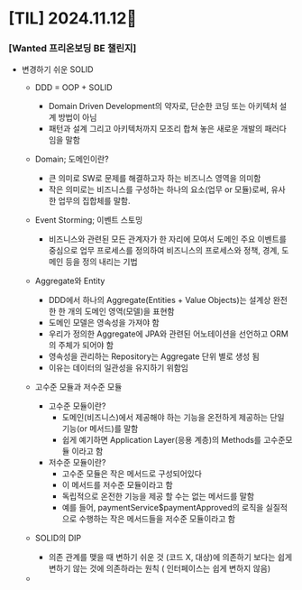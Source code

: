# [TIL] 2024.11.12📒

### [Wanted 프리온보딩 BE 챌린지]

* 변경하기 쉬운 SOLID
  * DDD = OOP + SOLID
    * Domain Driven Development의 약자로, 단순한 코딩 또는 아키텍처 설계 방법이 아님
    * 패턴과 설계 그리고 아키텍처까지 모조리 합쳐 놓은 새로운 개발의 패러다임을 말함
  
  * Domain; 도메인이란?
    * 큰 의미로 SW로 문제를 해결하고자 하는 비즈니스 영역을 의미함
    * 작은 의미로는 비즈니스를 구성하는 하나의 요소(업무 or 모듈)로써, 유사한 업무의 집합체를 말함.
      
  * Event Storming; 이벤트 스토밍
    * 비즈니스와 관련된 모든 관계자가 한 자리에 모여서 도메인 주요 이벤트를 중심으로 업무 프로세스를 정의하여 비즈니스의 프로세스와 정책, 경계, 도메인 등을 정의 내리는 기법
      
  * Aggregate와 Entity
    * DDD에서 하나의 Aggregate(Entities + Value Objects)는 설계상 완전한 한 개의 도메인 영역(모델)을 표현함
    * 도메인 모델은 영속성을 가져야 함
    * 우리가 정의한 Aggregate에 JPA와 관련된 어노테이션을 선언하고 ORM의 주체가 되어야 함
    * 영속성을 관리하는 Repository는 Aggregate 단위 별로 생성 됨
    * 이유는 데이터의 일관성을 유지하기 위함임
  
  * 고수준 모듈과 저수준 모듈
    * 고수준 모듈이란?
      * 도메인(비즈니스)에서 제공해야 하는 기능을 온전하게 제공하는 단일 기능(or 메서드)를 말함
      * 쉽게 예기하면 Application Layer(응용 계층)의 Methods를 고수준모듈 이라고 함
    * 저수준 모듈이란?
      * 고수준 모듈은 작은 메서드로 구성되어있다
      * 이 메서드를 저수준 모듈이라고 함
      * 독립적으로 온전한 기능을 제공 할 수는 없는 메서드를 말함
      * 예를 들어, paymentService$paymentApproved의 로직을 실질적으로 수행하는 작은 메서드들을 저수준 모듈이라고 함

  * SOLID의 DIP
    * 의존 관계를 맺을 때 변하기 쉬운 것 (코드 X, 대상)에 의존하기 보다는 쉽게 변하기 않는 것에 의존하라는 원칙 ( 인터페이스는 쉽게 변하지 않음)
  * 
